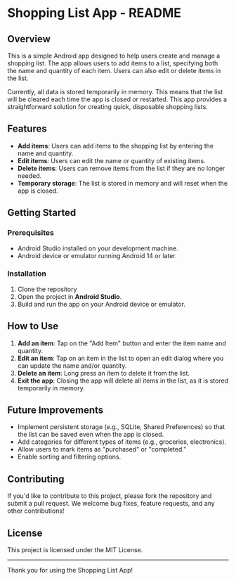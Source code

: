 # Shopping List App - README

## Overview
This is a simple Android app designed to help users create and manage a shopping list. The app allows users to add items to a list, specifying both the name and quantity of each item. Users can also edit or delete items in the list. 

Currently, all data is stored temporarily in memory. This means that the list will be cleared each time the app is closed or restarted. This app provides a straightforward solution for creating quick, disposable shopping lists.

## Features
- **Add items**: Users can add items to the shopping list by entering the name and quantity.
- **Edit items**: Users can edit the name or quantity of existing items.
- **Delete items**: Users can remove items from the list if they are no longer needed.
- **Temporary storage**: The list is stored in memory and will reset when the app is closed.

## Getting Started

### Prerequisites
- Android Studio installed on your development machine.
- Android device or emulator running Android 14 or later.

### Installation
1. Clone the repository   
2. Open the project in **Android Studio**.
3. Build and run the app on your Android device or emulator.

## How to Use
1. **Add an item**: Tap on the "Add Item" button and enter the item name and quantity.
2. **Edit an item**: Tap on an item in the list to open an edit dialog where you can update the name and/or quantity.
3. **Delete an item**: Long press an item to delete it from the list.
4. **Exit the app**: Closing the app will delete all items in the list, as it is stored temporarily in memory.

## Future Improvements
- Implement persistent storage (e.g., SQLite, Shared Preferences) so that the list can be saved even when the app is closed.
- Add categories for different types of items (e.g., groceries, electronics).
- Allow users to mark items as "purchased" or "completed."
- Enable sorting and filtering options.

## Contributing
If you'd like to contribute to this project, please fork the repository and submit a pull request. We welcome bug fixes, feature requests, and any other contributions!

## License
This project is licensed under the MIT License.

---

Thank you for using the Shopping List App!
